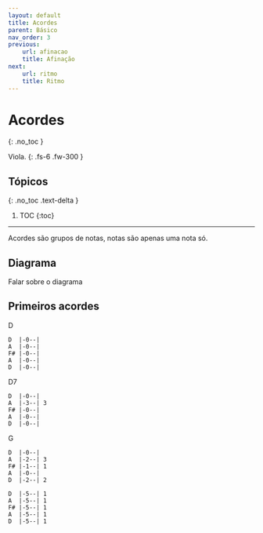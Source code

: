```yaml
---
layout: default
title: Acordes
parent: Básico
nav_order: 3
previous:
    url: afinacao
    title: Afinação
next:
    url: ritmo
    title: Ritmo
---
```


# Acordes
{: .no_toc }

Viola.
{: .fs-6 .fw-300 }

## Tópicos
{: .no_toc .text-delta }

1. TOC
{:toc}

---

Acordes são grupos de notas, notas são apenas uma nota só.

## Diagrama

Falar sobre o diagrama

## Primeiros acordes

D

```
D  |-0--|
A  |-0--|
F# |-0--|
A  |-0--|
D  |-0--|
```

D7

```
D  |-0--|
A  |-3--| 3
F# |-0--|
A  |-0--|
D  |-0--|
```

G

```
D  |-0--|
A  |-2--| 3
F# |-1--| 1
A  |-0--|
D  |-2--| 2
```

```
D  |-5--| 1
A  |-5--| 1
F# |-5--| 1
A  |-5--| 1
D  |-5--| 1
```

